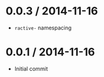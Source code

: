 
0.0.3 / 2014-11-16
==================

* `ractive-` namespacing

0.0.1 / 2014-11-16
==================

* Initial commit